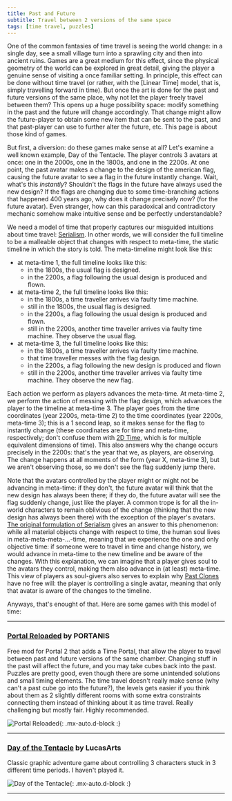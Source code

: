 ```yaml
---
title: Past and Future
subtitle: Travel between 2 versions of the same space 
tags: [time travel, puzzles]
---
```


One of the common fantasies of time travel is seeing the world change: in a single day, see a small village turn into a sprawling city and then
into ancient ruins. Games are a great medium for this effect, since the physical geometry of the world can be explored in great detail, giving 
the player a genuine sense of visiting a once familiar setting. In principle, this effect can be done without time travel (or rather, with the 
[Linear Time] model, that is, simply travelling forward in time).  But once the art is done for the past and future versions of the same place,
why not let the player freely travel between them? This opens up a huge possibility space: modify something in the past and the future will change
accordingly. That change might allow the future-player to obtain some new item that can be sent to the past, and that past-player can use to further
alter the future, etc. This page is about those kind of games.

But first, a diversion: do these games make sense at all? Let's examine a well known example, Day of the Tentacle. The player controls 3 avatars
at once: one in the 2000s, one in the 1800s, and one in the 2200s. At one point, the past avatar makes a change to the design of the american
flag, causing the future avatar to see a flag in the future instantly change. Wait, what's this _instantly_? Shouldn't the flags in the future have always used the new 
design? If the flags are changing due to some time-branching actions that happened 400 years ago, why does it change precisely _now_? (for the
future avatar). Even stranger, how can this paradoxical and contradictory mechanic somehow make intuitive sense and be perfectly understandable?

We need a model of time that properly captures our misguided intuitions about time travel: [Serialism](/time-genres/serialism). In other words, we will
consider the full timeline to be a malleable object that changes with respect to meta-time, the static timeline in which the story is told. The meta-timeline
might look like this:
 - at meta-time 1, the full timeline looks like this:
   - in the 1800s, the usual flag is designed.
   - in the 2200s, a flag following the usual design is produced and flown.
 - at meta-time 2, the full timeline looks like this:
   - in the 1800s, a time traveller arrives via faulty time machine.
   - still in the 1800s, the usual flag is designed.
   - in the 2200s, a flag following the usual design is produced and flown.
   - still in the 2200s, another time traveller arrives via faulty time machine. They observe the usual flag.
 - at meta-time 3, the full timeline looks like this:
   - in the 1800s, a time traveller arrives via faulty time machine.
   - that time traveller messes with the flag design.
   - in the 2200s, a flag following the new design is produced and flown
   - still in the 2200s, another time traveller arrives via faulty time machine. They observe the new flag.

Each action we perform as players advances the meta-time. At meta-time 2, we perform the action of messing with the flag design, which advances the
player to the timeline at meta-time 3. The player goes from the time coordinates (year 2200s, meta-time 2) to the time coordinates
(year 2200s, meta-time 3); this is a 1 second leap, so it makes sense for the flag to instantly change (these coordinates are for time and meta-time,
respectively; don't confuse them with [2D Time](/time-genres/2d-time), which is for multiple equivalent dimensions of time).
This also answers why the change occurs precisely in the 2200s: that's the year that we, as players, are observing. The change happens at all moments
of the form (year X, meta-time 3), but we aren't observing those, so we don't see the flag suddenly jump there. 

Note that the avatars controlled by the player might or might not be advancing in meta-time: if they don't, the future avatar will think that the new design has always been there; if they
do, the future avatar will see the flag suddenly change, just like the player. A common trope is for all the in-world characters to remain oblivious
of the change (thinking that the new design has always been there) with the exception of the player's avatars. [The original formulation of Serialism](https://en.wikipedia.org/wiki/An_Experiment_with_Time)
gives an answer to this phenomenon: while all material objects change with respect to time, the human soul lives in meta-meta-meta-...-time,
meaning that we experience the one and only objective time: if someone were to travel in time and change history, we would advance in meta-time to
the new timeline and be aware of the changes. With this explanation, we can imagine that a player gives soul to the avatars they control, making them
also advance in (at least) meta-time. This view of players as soul-givers also serves to explain why [Past Clones](/time-genres/past-clones) have no
free will: the player is controlling a single avatar, meaning that only that avatar is aware of the changes to the timeline. 

Anyways, that's enought of that. Here are some games with this model of time:

-----

### [Portal Reloaded](https://store.steampowered.com/app/1255980/Portal_Reloaded/) by PORTANIS

Free mod for Portal 2 that adds a Time Portal, that allow the player to travel between past and future versions of the same chamber. Changing stuff
in the past will affect the future, and you may take cubes back into the past. Puzzles are pretty good, even though there are some unintended solutions
and small timing elements. The time travel doesn't really make sense (why can't a past cube go into the future?), the levels gets easier if you think
about them as 2 slightly different rooms with some extra constraints connecting them instead of thinking about it as time travel. Really challenging
but mostly fair. Highly recommended.

![Portal Reloaded](https://cdn.akamai.steamstatic.com/steam/apps/1255980/ss_8613d0ae0307572e35295d15b091cf5d911a31cd.jpg){: .mx-auto.d-block :}

-----

### [Day of the Tentacle](https://store.steampowered.com/app/388210/Day_of_the_Tentacle_Remastered/) by LucasArts

Classic graphic adventure game about controlling 3 characters stuck in 3 different time periods. I haven't played it.

![Day of the Tentacle](https://cdn.akamai.steamstatic.com/steam/apps/388210/ss_a9f405ea5c4404e1063dec5b21a9bc9eb45d0353.jpg){: .mx-auto.d-block :}

-----
